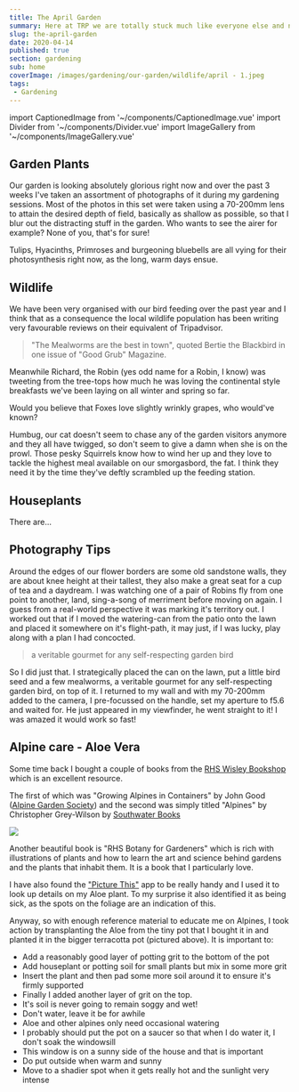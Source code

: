 ```yaml
---
title: The April Garden
summary: Here at TRP we are totally stuck much like everyone else and no walks are taking place beyond the household. So I thought it would be a good idea to explore my very own garden...
slug: the-april-garden
date: 2020-04-14
published: true
section: gardening
sub: home
coverImage: /images/gardening/our-garden/wildlife/april - 1.jpeg
tags:
 - Gardening
---
```

import CaptionedImage from '~/components/CaptionedImage.vue'
import Divider from '~/components/Divider.vue'
import ImageGallery from '~/components/ImageGallery.vue'

## Garden Plants

Our garden is looking absolutely glorious right now and over the past 3 weeks I've taken an assortment of photographs of it during my gardening sessions. Most of the photos in this set were taken using a 70-200mm lens to attain the desired depth of field, basically as shallow as possible, so that I blur out the distracting stuff in the garden. Who wants to see the airer for example? None of you, that's for sure!

Tulips, Hyacinths, Primroses and burgeoning bluebells are all vying for their photosynthesis right now, as the long, warm days ensue.

<image-gallery folder="/gardening/our-garden/plants" prefix="april" :num="9"/>

## Wildlife

We have been very organised with our bird feeding over the past year and I think that as a consequence the local wildlife population has been writing very favourable reviews on their equivalent of Tripadvisor. 

> "The Mealworms are the best in town", quoted Bertie the Blackbird in one issue of "Good Grub" Magazine. 

Meanwhile Richard, the Robin (yes odd name for a Robin, I know) was tweeting from the tree-tops how much he was loving the continental style breakfasts we've been laying on all winter and spring so far.

Would you believe that Foxes love slightly wrinkly grapes, who would've known?

Humbug, our cat doesn't seem to chase any of the garden visitors anymore and they all have twigged, so don't seem to give a damn when she is on the prowl. Those pesky Squirrels know how to wind her up and they love to tackle the highest meal available on our smorgasbord, the fat. I think they need it by the time they've deftly scrambled up the feeding station.

<image-gallery folder="/gardening/our-garden/wildlife" prefix="april" :num="9"/>

## Houseplants

There are...

<image-gallery folder="/gardening/our-garden/houseplants" prefix="april" :num="2"/>

## Photography Tips

<captioned-image alt="Robin" caption="Robin perched on watering-can handle" imgFile="gardening/our-garden/wildlife/april - 1.jpeg" :blog="true"/>

Around the edges of our flower borders are some old sandstone walls, they are about knee height at their tallest, they also make a great seat for a cup of tea and a daydream. I was watching one of a pair of Robins fly from one point to another, land, sing-a-song of merriment before moving on again. I guess from a real-world perspective it was marking it's territory out. I worked out that if I moved the watering-can from the patio onto the lawn and placed it somewhere on it's flight-path, it may just, if I was lucky, play along with a plan I had concocted. 

> a veritable gourmet for any self-respecting garden bird

So I did just that. I strategically placed the can on the lawn, put a little bird seed and a few mealworms, a veritable gourmet for any self-respecting garden bird, on top of it. I returned to my wall and with my 70-200mm added to the camera, I pre-focussed on the handle, set my aperture to f5.6 and waited for. He just appeared in my viewfinder, he went straight to it! I was amazed it would work so fast!

## Alpine care - Aloe Vera

<captioned-image alt="Aloe Vera" caption="Aloe Vera - which was in a tiny pot and becoming pot-bound" imgFile="gardening/our-garden/houseplants/april - 2.jpeg" :blog="true"/>

Some time back I bought a couple of books from the [RHS Wisley Bookshop](https://www.rhs.org.uk/shop) which is an excellent resource. 

The first of which was "Growing Alpines in Containers" by John Good ([Alpine Garden Society](https://www.alpinegardensociety.net/)) and the second was simply titled "Alpines" by Christopher Grey-Wilson by [Southwater Books](http://southwaterbooks.com)

![](https://m.media-amazon.com/images/I/51znE2DGguL.jpg)

Another beautiful book is "RHS Botany for Gardeners" which is rich with illustrations of plants and how to learn the art and science behind gardens and the plants that inhabit them. It is a book that I particularly love.

I have also found the ["Picture This"](https://www.picturethisai.com) app to be really handy and I used it to look up details on my Aloe plant. To my surprise it also identified it as being sick, as the spots on the foliage are an indication of this. 

Anyway, so with enough reference material to educate me on Alpines, I took action by transplanting the Aloe from the tiny pot that I bought it in and planted it in the bigger terracotta pot (pictured above). It is important to:

- Add a reasonably good layer of potting grit to the bottom of the pot
- Add houseplant or potting soil for small plants but mix in some more grit
- Insert the plant and then pad some more soil around it to ensure it's firmly supported
- Finally I added another layer of grit on the top.
- It's soil is never going to remain soggy and wet!
- Don't water, leave it be for awhile
- Aloe and other alpines only need occasional watering
- I probably should put the pot on a saucer so that when I do water it, I don't soak the windowsill
- This window is on a sunny side of the house and that is important
- Do put outside when warm and sunny
- Move to a shadier spot when it gets really hot and the sunlight very intense
